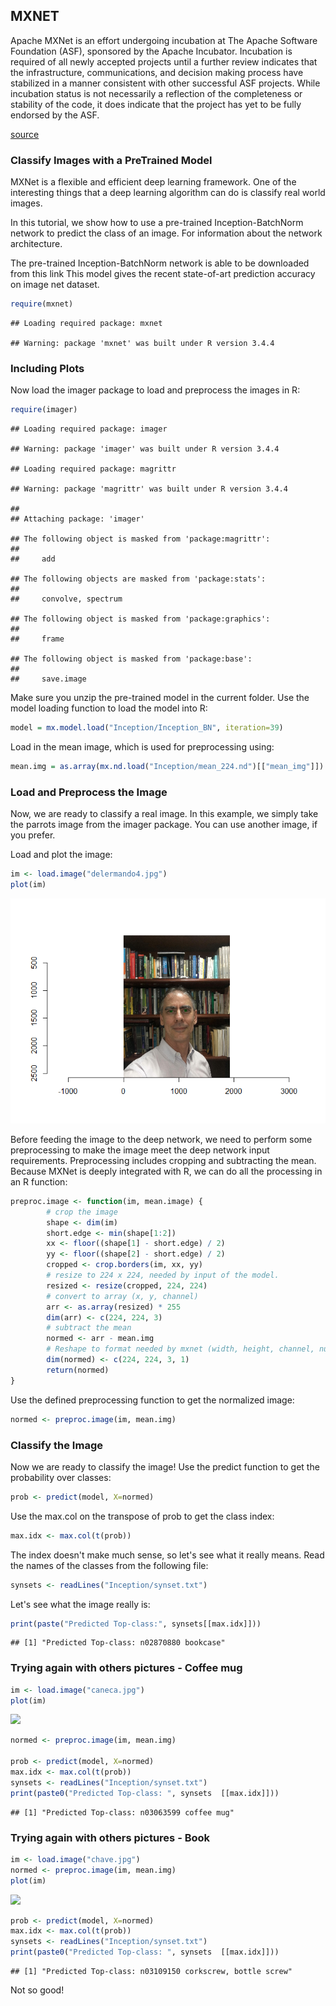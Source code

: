 MXNET
-----

Apache MXNet is an effort undergoing incubation at The Apache Software Foundation (ASF), sponsored by the Apache Incubator. Incubation is required of all newly accepted projects until a further review indicates that the infrastructure, communications, and decision making process have stabilized in a manner consistent with other successful ASF projects. While incubation status is not necessarily a reflection of the completeness or stability of the code, it does indicate that the project has yet to be fully endorsed by the ASF.

[source](https://mxnet.incubator.apache.org/versions/master/)

### Classify Images with a PreTrained Model

MXNet is a flexible and efficient deep learning framework. One of the interesting things that a deep learning algorithm can do is classify real world images.

In this tutorial, we show how to use a pre-trained Inception-BatchNorm network to predict the class of an image. For information about the network architecture.

The pre-trained Inception-BatchNorm network is able to be downloaded from this link This model gives the recent state-of-art prediction accuracy on image net dataset.

``` r
require(mxnet)
```

    ## Loading required package: mxnet

    ## Warning: package 'mxnet' was built under R version 3.4.4

### Including Plots

Now load the imager package to load and preprocess the images in R:

``` r
require(imager)
```

    ## Loading required package: imager

    ## Warning: package 'imager' was built under R version 3.4.4

    ## Loading required package: magrittr

    ## Warning: package 'magrittr' was built under R version 3.4.4

    ## 
    ## Attaching package: 'imager'

    ## The following object is masked from 'package:magrittr':
    ## 
    ##     add

    ## The following objects are masked from 'package:stats':
    ## 
    ##     convolve, spectrum

    ## The following object is masked from 'package:graphics':
    ## 
    ##     frame

    ## The following object is masked from 'package:base':
    ## 
    ##     save.image

Make sure you unzip the pre-trained model in the current folder. Use the model loading function to load the model into R:

``` r
model = mx.model.load("Inception/Inception_BN", iteration=39)
```

Load in the mean image, which is used for preprocessing using:

``` r
mean.img = as.array(mx.nd.load("Inception/mean_224.nd")[["mean_img"]])
```

### Load and Preprocess the Image

Now, we are ready to classify a real image. In this example, we simply take the parrots image from the imager package. You can use another image, if you prefer.

Load and plot the image:

``` r
im <- load.image("delermando4.jpg")
plot(im)
```

![](README_files/figure-markdown_github/load_image-1.png)

Before feeding the image to the deep network, we need to perform some preprocessing to make the image meet the deep network input requirements. Preprocessing includes cropping and subtracting the mean. Because MXNet is deeply integrated with R, we can do all the processing in an R function:

``` r
preproc.image <- function(im, mean.image) {
        # crop the image
        shape <- dim(im)
        short.edge <- min(shape[1:2])
        xx <- floor((shape[1] - short.edge) / 2)
        yy <- floor((shape[2] - short.edge) / 2)
        cropped <- crop.borders(im, xx, yy)
        # resize to 224 x 224, needed by input of the model.
        resized <- resize(cropped, 224, 224)
        # convert to array (x, y, channel)
        arr <- as.array(resized) * 255
        dim(arr) <- c(224, 224, 3)
        # subtract the mean
        normed <- arr - mean.img
        # Reshape to format needed by mxnet (width, height, channel, num)
        dim(normed) <- c(224, 224, 3, 1)
        return(normed)
}
```

Use the defined preprocessing function to get the normalized image:

``` r
normed <- preproc.image(im, mean.img)
```

### Classify the Image

Now we are ready to classify the image! Use the predict function to get the probability over classes:

``` r
prob <- predict(model, X=normed)
```

Use the max.col on the transpose of prob to get the class index:

``` r
max.idx <- max.col(t(prob))
```

The index doesn't make much sense, so let's see what it really means. Read the names of the classes from the following file:

``` r
synsets <- readLines("Inception/synset.txt")
```

Let's see what the image really is:

``` r
print(paste("Predicted Top-class:", synsets[[max.idx]]))
```

    ## [1] "Predicted Top-class: n02870880 bookcase"

### Trying again with others pictures - Coffee mug

``` r
im <- load.image("caneca.jpg")
plot(im)
```

![](README_files/figure-markdown_github/unnamed-chunk-2-1.png)

``` r
normed <- preproc.image(im, mean.img)

prob <- predict(model, X=normed)
max.idx <- max.col(t(prob))
synsets <- readLines("Inception/synset.txt")
print(paste0("Predicted Top-class: ", synsets  [[max.idx]]))
```

    ## [1] "Predicted Top-class: n03063599 coffee mug"

### Trying again with others pictures - Book

``` r
im <- load.image("chave.jpg")
normed <- preproc.image(im, mean.img)
plot(im)
```

![](README_files/figure-markdown_github/unnamed-chunk-3-1.png)

``` r
prob <- predict(model, X=normed)
max.idx <- max.col(t(prob))
synsets <- readLines("Inception/synset.txt")
print(paste0("Predicted Top-class: ", synsets  [[max.idx]]))
```

    ## [1] "Predicted Top-class: n03109150 corkscrew, bottle screw"

Not so good!
